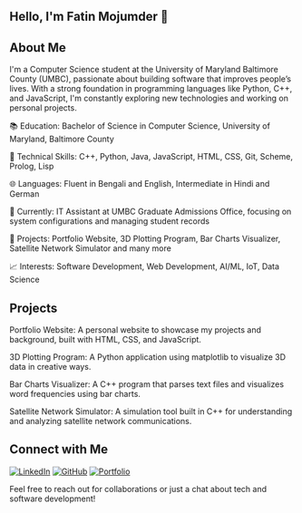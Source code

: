 ## Hello, I'm Fatin Mojumder 👋


## About Me
I'm a Computer Science student at the University of Maryland Baltimore County (UMBC), passionate about building software that improves people’s lives. With a strong foundation in programming languages like Python, C++, and JavaScript, I'm constantly exploring new technologies and working on personal projects.

📚 Education: Bachelor of Science in Computer Science, University of Maryland, Baltimore County

🔧 Technical Skills: C++, Python, Java, JavaScript, HTML, CSS, Git, Scheme, Prolog, Lisp

🌐 Languages: Fluent in Bengali and English, Intermediate in Hindi and German

💼 Currently: IT Assistant at UMBC Graduate Admissions Office, focusing on system configurations and managing student records

🚀 Projects: Portfolio Website, 3D Plotting Program, Bar Charts Visualizer, Satellite Network Simulator and many more

📈 Interests: Software Development, Web Development, AI/ML, IoT, Data Science


## Projects
Portfolio Website: A personal website to showcase my projects and background, built with HTML, CSS, and JavaScript.

3D Plotting Program: A Python application using matplotlib to visualize 3D data in creative ways.

Bar Charts Visualizer: A C++ program that parses text files and visualizes word frequencies using bar charts.

Satellite Network Simulator: A simulation tool built in C++ for understanding and analyzing satellite network communications.


## Connect with Me
[![LinkedIn](https://img.shields.io/badge/LinkedIn-Fatin%20Mojumder-blue?style=flat-square&logo=linkedin)](https://www.linkedin.com/in/fatin-mojumder/)
[![GitHub](https://img.shields.io/badge/GitHub-fatinm1-lightgrey?style=flat-square&logo=github)](https://github.com/fatinm1)
[![Portfolio](https://img.shields.io/badge/Portfolio-Fatin's%20Portfolio-brightgreen?style=flat-square)](https://fatinm1.github.io/Fatin-Portfolio/)

Feel free to reach out for collaborations or just a chat about tech and software development!
